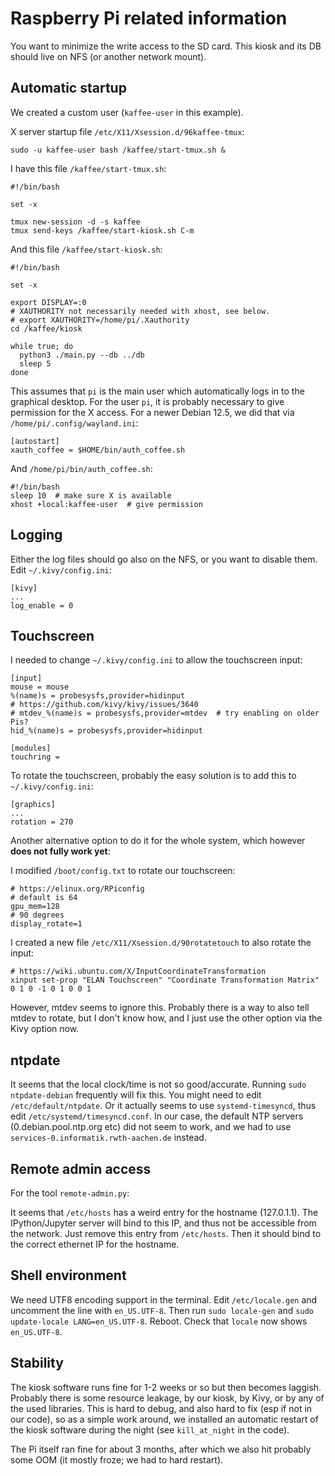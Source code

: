 
# Raspberry Pi related information

You want to minimize the write access to the SD card.
This kiosk and its DB should live on NFS (or another network mount).


## Automatic startup

We created a custom user (`kaffee-user` in this example).

X server startup file `/etc/X11/Xsession.d/96kaffee-tmux`:

    sudo -u kaffee-user bash /kaffee/start-tmux.sh &

I have this file `/kaffee/start-tmux.sh`:

    #!/bin/bash

    set -x

    tmux new-session -d -s kaffee
    tmux send-keys /kaffee/start-kiosk.sh C-m

And this file `/kaffee/start-kiosk.sh`:

    #!/bin/bash

    set -x

    export DISPLAY=:0
    # XAUTHORITY not necessarily needed with xhost, see below.
    # export XAUTHORITY=/home/pi/.Xauthority
    cd /kaffee/kiosk

    while true; do
      python3 ./main.py --db ../db
      sleep 5
    done

This assumes that `pi` is the main user which automatically logs in to the graphical desktop.
For the user `pi`, it is probably necessary to give permission for the X access.
For a newer Debian 12.5, we did that via `/home/pi/.config/wayland.ini`:

    [autostart]
    xauth_coffee = $HOME/bin/auth_coffee.sh

And `/home/pi/bin/auth_coffee.sh`:

    #!/bin/bash
    sleep 10  # make sure X is available
    xhost +local:kaffee-user  # give permission


## Logging

Either the log files should go also on the NFS, or you want to disable them.
Edit `~/.kivy/config.ini`:

    [kivy]
    ...
    log_enable = 0


## Touchscreen

I needed to change `~/.kivy/config.ini` to allow the touchscreen input:

    [input]
    mouse = mouse
    %(name)s = probesysfs,provider=hidinput
    # https://github.com/kivy/kivy/issues/3640
    # mtdev_%(name)s = probesysfs,provider=mtdev  # try enabling on older Pis?
    hid_%(name)s = probesysfs,provider=hidinput

    [modules]
    touchring =


To rotate the touchscreen, probably the easy solution is to add this to `~/.kivy/config.ini`:

    [graphics]
    ...
    rotation = 270

Another alternative option to do it for the whole system, which however **does not fully work yet**:

I modified `/boot/config.txt` to rotate our touchscreen:

    # https://elinux.org/RPiconfig
    # default is 64
    gpu_mem=128
    # 90 degrees
    display_rotate=1

I created a new file `/etc/X11/Xsession.d/90rotatetouch` to also rotate the input:

    # https://wiki.ubuntu.com/X/InputCoordinateTransformation
    xinput set-prop "ELAN Touchscreen" "Coordinate Transformation Matrix" 0 1 0 -1 0 1 0 0 1

However, mtdev seems to ignore this.
Probably there is a way to also tell mtdev to rotate, but I don't know how, and I just use the other option via the Kivy option now.


## ntpdate

It seems that the local clock/time is not so good/accurate.
Running `sudo ntpdate-debian` frequently will fix this.
You might need to edit `/etc/default/ntpdate`.
Or it actually seems to use `systemd-timesyncd`, thus edit `/etc/systemd/timesyncd.conf`.
In our case, the default NTP servers (0.debian.pool.ntp.org etc) did not seem to work,
and we had to use `services-0.informatik.rwth-aachen.de` instead.


## Remote admin access

For the tool `remote-admin.py`:

It seems that `/etc/hosts` has a weird entry for the hostname (127.0.1.1).
The IPython/Jupyter server will bind to this IP, and thus not be accessible from the network.
Just remove this entry from `/etc/hosts`.
Then it should bind to the correct ethernet IP for the hostname.


## Shell environment

We need UTF8 encoding support in the terminal.
Edit `/etc/locale.gen` and uncomment the line with `en_US.UTF-8`.
Then run `sudo locale-gen` and `sudo update-locale LANG=en_US.UTF-8`.
Reboot.
Check that `locale` now shows `en_US.UTF-8`.


## Stability

The kiosk software runs fine for 1-2 weeks or so but then becomes laggish.
Probably there is some resource leakage, by our kiosk, by Kivy, or by any of the used libraries.
This is hard to debug, and also hard to fix (esp if not in our code), so as a simple work around,
we installed an automatic restart of the kiosk software during the night (see `kill_at_night` in the code).

The Pi itself ran fine for about 3 months, after which we also hit probably some OOM
(it mostly froze; we had to hard restart).
